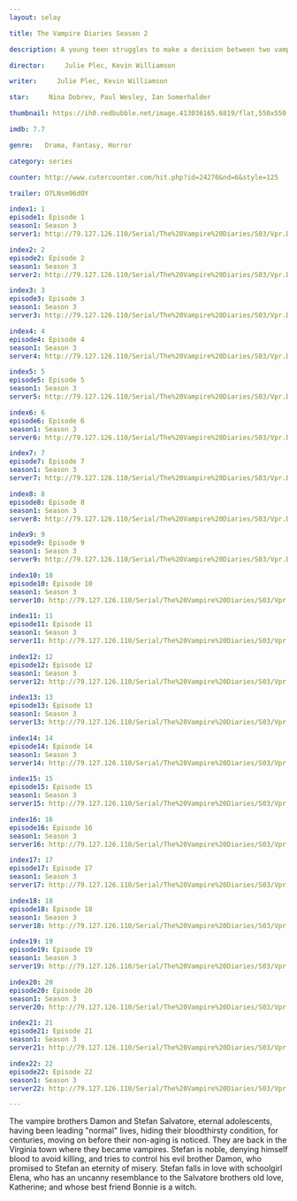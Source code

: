```yaml
---
layout: selay

title: The Vampire Diaries Season 2

description: A young teen struggles to make a decision between two vampire brothers and their supernatural lives. Soon after she discovers the truth her whole world turns upside down.

director:     Julie Plec, Kevin Williamson

writer:     Julie Plec, Kevin Williamson

star:     Nina Dobrev, Paul Wesley, Ian Somerhalder

thumbnail: https://ih0.redbubble.net/image.413036165.6819/flat,550x550,075,f.u3.jpg

imdb: 7.7

genre:   Drama, Fantasy, Horror

category: series

counter: http://www.cutercounter.com/hit.php?id=24270&nd=6&style=125

trailer: O7LNsm96dOY

index1: 1
episode1: Episode 1
season1: Season 3
server1: http://79.127.126.110/Serial/The%20Vampire%20Diaries/S03/Vpr.Dres_S03.E01.mkv

index2: 2
episode2: Episode 2
season1: Season 3
server2: http://79.127.126.110/Serial/The%20Vampire%20Diaries/S03/Vpr.Dres_S03.E02.mkv

index3: 3
episode3: Episode 3
season1: Season 3
server3: http://79.127.126.110/Serial/The%20Vampire%20Diaries/S03/Vpr.Dres_S03.E03.mkv

index4: 4
episode4: Episode 4
season1: Season 3
server4: http://79.127.126.110/Serial/The%20Vampire%20Diaries/S03/Vpr.Dres_S03.E04.mkv

index5: 5
episode5: Episode 5
season1: Season 3
server5: http://79.127.126.110/Serial/The%20Vampire%20Diaries/S03/Vpr.Dres_S03.E05.mkv

index6: 6
episode6: Episode 6
season1: Season 3
server6: http://79.127.126.110/Serial/The%20Vampire%20Diaries/S03/Vpr.Dres_S03.E06.mkv

index7: 7
episode7: Episode 7
season1: Season 3
server7: http://79.127.126.110/Serial/The%20Vampire%20Diaries/S03/Vpr.Dres_S03.E07.mkv

index8: 8
episode8: Episode 8
season1: Season 3
server8: http://79.127.126.110/Serial/The%20Vampire%20Diaries/S03/Vpr.Dres_S03.E08.mkv

index9: 9
episode9: Episode 9
season1: Season 3
server9: http://79.127.126.110/Serial/The%20Vampire%20Diaries/S03/Vpr.Dres_S03.E09.mkv

index10: 10
episode10: Episode 10
season1: Season 3
server10: http://79.127.126.110/Serial/The%20Vampire%20Diaries/S03/Vpr.Dres_S03.E10.mkv

index11: 11
episode11: Episode 11
season1: Season 3
server11: http://79.127.126.110/Serial/The%20Vampire%20Diaries/S03/Vpr.Dres_S03.E11.mkv

index12: 12
episode12: Episode 12
season1: Season 3
server12: http://79.127.126.110/Serial/The%20Vampire%20Diaries/S03/Vpr.Dres_S03.E12.mkv

index13: 13
episode13: Episode 13
season1: Season 3
server13: http://79.127.126.110/Serial/The%20Vampire%20Diaries/S03/Vpr.Dres_S03.E13.mkv

index14: 14
episode14: Episode 14
season1: Season 3
server14: http://79.127.126.110/Serial/The%20Vampire%20Diaries/S03/Vpr.Dres_S03.E14.mkv

index15: 15
episode15: Episode 15
season1: Season 3
server15: http://79.127.126.110/Serial/The%20Vampire%20Diaries/S03/Vpr.Dres_S03.E15.mkv

index16: 16
episode16: Episode 16
season1: Season 3
server16: http://79.127.126.110/Serial/The%20Vampire%20Diaries/S03/Vpr.Dres_S03.E16.mkv

index17: 17
episode17: Episode 17
season1: Season 3
server17: http://79.127.126.110/Serial/The%20Vampire%20Diaries/S03/Vpr.Dres_S03.E17.mkv

index18: 18
episode18: Episode 18
season1: Season 3
server18: http://79.127.126.110/Serial/The%20Vampire%20Diaries/S03/Vpr.Dres_S03.E18.mkv

index19: 19
episode19: Episode 19
season1: Season 3
server19: http://79.127.126.110/Serial/The%20Vampire%20Diaries/S03/Vpr.Dres_S03.E19.mkv

index20: 20
episode20: Episode 20
season1: Season 3
server20: http://79.127.126.110/Serial/The%20Vampire%20Diaries/S03/Vpr.Dres_S03.E20.mkv

index21: 21
episode21: Episode 21
season1: Season 3
server21: http://79.127.126.110/Serial/The%20Vampire%20Diaries/S03/Vpr.Dres_S03.E21.mkv

index22: 22
episode22: Episode 22
season1: Season 3
server22: http://79.127.126.110/Serial/The%20Vampire%20Diaries/S03/Vpr.Dres_S03.E22.mkv

---
```


The vampire brothers Damon and Stefan Salvatore, eternal adolescents, having been leading "normal" lives, hiding their bloodthirsty condition, for centuries, moving on before their non-aging is noticed. They are back in the Virginia town where they became vampires. Stefan is noble, denying himself blood to avoid killing, and tries to control his evil brother Damon, who promised to Stefan an eternity of misery. Stefan falls in love with schoolgirl Elena, who has an uncanny resemblance to the Salvatore brothers old love, Katherine; and whose best friend Bonnie is a witch.